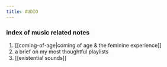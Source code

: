 ```yaml
---
title: AUDIO
---
```

### index of music related notes
1. [[coming-of-age|coming of age & the feminine experience]]
2. a brief on my most thoughtful playlists
3. [[existential sounds]]

